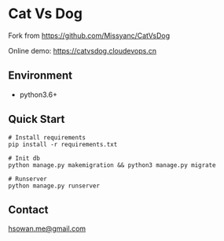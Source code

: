 # Cat Vs Dog

Fork from https://github.com/Missyanc/CatVsDog

Online demo: https://catvsdog.cloudevops.cn

## Environment

* python3.6+

## Quick Start

```shell script
# Install requirements
pip install -r requirements.txt

# Init db
python manage.py makemigration && python3 manage.py migrate

# Runserver
python manage.py runserver

```

## Contact

hsowan.me@gmail.com

